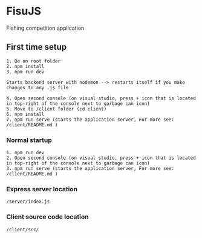 # FisuJS

Fishing competition application

## First time setup

```
1. Be on root folder
2. npm install
3. npm run dev

Starts backend server with nodemon --> restarts itself if you make changes to any .js file

4. Open second console (on visual studio, press + icon that is located in top-right of the console next to garbage can icon)
5. Move to /client folder (cd client)
6. npm install
7. npm run serve (starts the application server, For more see: /client/README.md )
```

### Normal startup

```
1. npm run dev
2. Open second console (on visual studio, press + icon that is located in top-right of the console next to garbage can icon)
3. npm run serve (starts the application server, For more see: /client/README.md )
```

### Express server location

```
/server/index.js
```

### Client source code location

```
/client/src/
```
